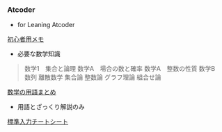 ### Atcoder
* for Leaning Atcoder

[初心者用メモ](https://qiita.com/masakinihirota/items/d1ffac54e70a1adf084c)
* 必要な数学知識
>数学1　集合と論理
>数学A　場合の数と確率
>数学A　整数の性質
>数学B　数列
>離散数学 集合論 整数論 グラフ理論 組合せ論

[数学の用語まとめ](https://terumiyake.hatenablog.com/entry/2020/08/23/133659)
* 用語とざっくり解説のみ

[標準入力チートシート](https://qiita.com/zenrshon/items/c4f3849552348b3dbe67)